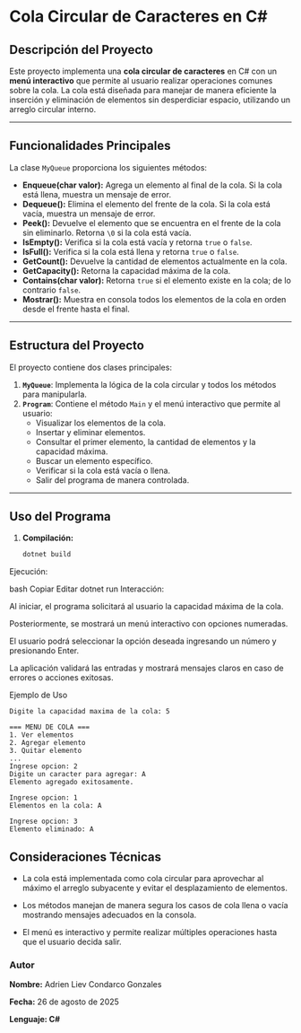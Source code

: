 # Cola Circular de Caracteres en C#

## Descripción del Proyecto

Este proyecto implementa una **cola circular de caracteres** en C# con un **menú interactivo** que permite al usuario realizar operaciones comunes sobre la cola. La cola está diseñada para manejar de manera eficiente la inserción y eliminación de elementos sin desperdiciar espacio, utilizando un arreglo circular interno.

---

## Funcionalidades Principales

La clase `MyQueue` proporciona los siguientes métodos:

- **Enqueue(char valor):** Agrega un elemento al final de la cola. Si la cola está llena, muestra un mensaje de error.
- **Dequeue():** Elimina el elemento del frente de la cola. Si la cola está vacía, muestra un mensaje de error.
- **Peek():** Devuelve el elemento que se encuentra en el frente de la cola sin eliminarlo. Retorna `\0` si la cola está vacía.
- **IsEmpty():** Verifica si la cola está vacía y retorna `true` o `false`.
- **IsFull():** Verifica si la cola está llena y retorna `true` o `false`.
- **GetCount():** Devuelve la cantidad de elementos actualmente en la cola.
- **GetCapacity():** Retorna la capacidad máxima de la cola.
- **Contains(char valor):** Retorna `true` si el elemento existe en la cola; de lo contrario `false`.
- **Mostrar():** Muestra en consola todos los elementos de la cola en orden desde el frente hasta el final.

---

## Estructura del Proyecto

El proyecto contiene dos clases principales:

1. **`MyQueue`**: Implementa la lógica de la cola circular y todos los métodos para manipularla.
2. **`Program`**: Contiene el método `Main` y el menú interactivo que permite al usuario:
    - Visualizar los elementos de la cola.
    - Insertar y eliminar elementos.
    - Consultar el primer elemento, la cantidad de elementos y la capacidad máxima.
    - Buscar un elemento específico.
    - Verificar si la cola está vacía o llena.
    - Salir del programa de manera controlada.

---

## Uso del Programa

1. **Compilación:**
   ```bash
   dotnet build
Ejecución:

bash
Copiar
Editar
dotnet run
Interacción:

Al iniciar, el programa solicitará al usuario la capacidad máxima de la cola.

Posteriormente, se mostrará un menú interactivo con opciones numeradas.

El usuario podrá seleccionar la opción deseada ingresando un número y presionando Enter.

La aplicación validará las entradas y mostrará mensajes claros en caso de errores o acciones exitosas.

Ejemplo de Uso

```
Digite la capacidad maxima de la cola: 5

=== MENU DE COLA ===
1. Ver elementos
2. Agregar elemento
3. Quitar elemento
...
Ingrese opcion: 2
Digite un caracter para agregar: A
Elemento agregado exitosamente.

Ingrese opcion: 1
Elementos en la cola: A

Ingrese opcion: 3
Elemento eliminado: A
```

## Consideraciones Técnicas
- La cola está implementada como cola circular para aprovechar al máximo el arreglo subyacente y evitar el desplazamiento de elementos.

- Los métodos manejan de manera segura los casos de cola llena o vacía mostrando mensajes adecuados en la consola.

- El menú es interactivo y permite realizar múltiples operaciones hasta que el usuario decida salir.

### Autor
**Nombre:** Adrien Liev Condarco Gonzales

**Fecha:** 26 de agosto de 2025

**Lenguaje: C#**